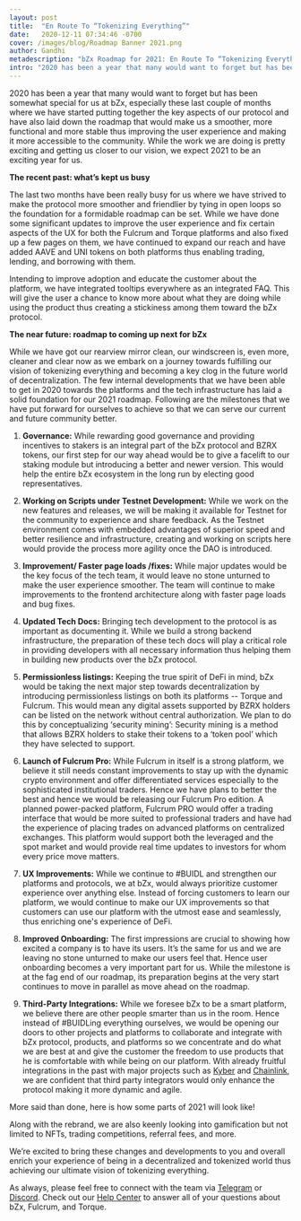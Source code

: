 ```yaml
---
layout: post
title:  "En Route To “Tokenizing Everything”"
date:   2020-12-11 07:34:46 -0700
cover: /images/blog/Roadmap Banner 2021.png
author: Gandhi
metadescription: "bZx Roadmap for 2021: En Route To “Tokenizing Everything”"
intro: "2020 has been a year that many would want to forget but has been somewhat special for us at bZx."
---
```


2020 has been a year that many would want to forget but has been somewhat special for us at bZx, especially these last couple of months where we have started putting together the key aspects of our protocol and have also laid down the roadmap that would make us a smoother, more functional and more stable thus improving the user experience and making it more accessible to the community. While the work we are doing is pretty exciting and getting us closer to our vision, we expect 2021 to be an exciting year for us.

**The recent past: what’s kept us busy**

The last two months have been really busy for us where we have strived to make the protocol more smoother and friendlier by tying in open loops so the foundation for a formidable roadmap can be set. While we have done some significant updates to improve the user experience and fix certain aspects of the UX for both the Fulcrum and Torque platforms and also fixed up a few pages on them, we have continued to expand our reach and have added AAVE and UNI tokens on both platforms thus enabling trading, lending, and borrowing with them.

Intending to improve adoption and educate the customer about the platform, we have integrated tooltips everywhere as an integrated FAQ. This will give the user a chance to know more about what they are doing while using the product thus creating a stickiness among them toward the bZx protocol.

**The near future: roadmap to coming up next for bZx**

While we have got our rearview mirror clean, our windscreen is, even more, cleaner and clear now as we embark on a journey towards fulfilling our vision of tokenizing everything and becoming a key clog in the future world of decentralization. The few internal developments that we have been able to get in 2020 towards the platforms and the tech infrastructure has laid a solid foundation for our 2021 roadmap. Following are the milestones that we have put forward for ourselves to achieve so that we can serve our current and future community better.     



1. **Governance:** While rewarding good governance and providing incentives to stakers is an integral part of the bZx protocol and BZRX tokens, our first step for our way ahead would be to give a facelift to our staking module but introducing a better and newer version. This would help the entire bZx ecosystem in the long run by electing good representatives.

2. **Working on Scripts under Testnet Development:** While we work on the new features and releases, we will be making it available for Testnet for the community to experience and share feedback. As the Testnet environment comes with embedded advantages of superior speed and better resilience and infrastructure, creating and working on scripts here would provide the process more agility once the DAO is introduced.

3. **Improvement/ Faster page loads /fixes:** While major updates would be the key focus of the tech team, it would leave no stone unturned to make the user experience smoother. The team will continue to make improvements to the frontend architecture along with faster page loads and bug fixes.

4. **Updated Tech Docs:** Bringing tech development to the protocol is as important as documenting it. While we build a strong backend infrastructure, the preparation of these tech docs will play a critical role in providing developers with all necessary information thus helping them in building new products over the bZx protocol.

5. **Permissionless listings:** Keeping the true spirit of DeFi in mind, bZx would be taking the next major step towards decentralization by introducing permissionless listings on both its platforms -- Torque and Fulcrum. This would mean any digital assets supported by BZRX holders can be listed on the network without central authorization. We plan to do this by conceptualizing ‘security mining’: Security mining is a method that allows BZRX holders to stake their tokens to a ‘token pool’ which they have selected to support.

6. **Launch of Fulcrum Pro:** While Fulcrum in itself is a strong platform, we believe it still needs constant improvements to stay up with the dynamic crypto environment and offer differentiated services especially to the sophisticated institutional traders. Hence we have plans to better the best and hence we would be releasing our Fulcrum Pro edition. A planned power-packed platform, Fulcrum PRO would offer a trading interface that would be more suited to professional traders and have had the experience of placing trades on advanced platforms on centralized exchanges. This platform would support both the leveraged and the spot market and would provide real time updates to investors for whom every price move matters.

7. **UX Improvements:** While we continue to #BUIDL and strengthen our platforms and protocols, we at bZx, would always prioritize customer experience over anything else. Instead of forcing customers to learn our platform, we would continue to make our UX improvements so that customers can use our platform with the utmost ease and seamlessly, thus enriching one's experience of DeFi.

8. **Improved Onboarding:** The first impressions are crucial to showing how excited a company is to have its users. It’s the same for us and we are leaving no stone unturned to make our users feel that. Hence user onboarding becomes a very important part for us. While the milestone is at the fag end of our roadmap, its preparation begins at the very start continues to move in parallel as move ahead on the roadmap.

9. **Third-Party Integrations:** While we foresee bZx to be a smart platform, we believe there are other people smarter than us in the room. Hence instead of #BUIDLing everything ourselves, we would be opening our doors to other projects and platforms to collaborate and integrate with bZx protocol, products, and platforms so we concentrate and do what we are best at and give the customer the freedom to use products that he is comfortable with while being on our platform.  With already fruitful integrations in the past with major projects such as [Kyber](http://kyber.network/) and [Chainlink](https://chain.link/), we are confident that third party integrators would only enhance the protocol making it more dynamic and agile.  

More said than done, here is how some parts of 2021 will look like!

Along with the rebrand, we are also keenly looking into gamification but not limited to NFTs, trading competitions, referral fees, and more.

We’re excited to bring these changes and developments to you and overall enrich your experience of being in a decentralized and tokenized world thus achieving our ultimate vision of tokenizing everything.

As always, please feel free to connect with the team via [Telegram](https://t.me/b0xNet) or [Discord](https://discord.com/invite/DKEq6FV). Check out our [Help Center](https://help.bzx.network/en/) to answer all of your questions about bZx, Fulcrum, and Torque.
